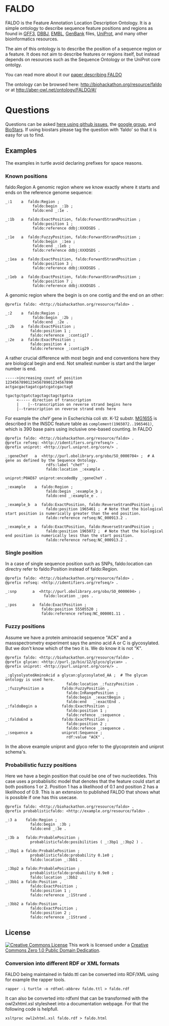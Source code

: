 FALDO
=====

FALDO is the Feature Annotation Location Description Ontology.
It is a simple ontology to describe sequence feature positions and regions as found in 
[GFF3](http://www.sequenceontology.org/gff3.shtml), [DBBJ](http://www.ddbj.nig.ac.jp),
[EMBL](http://www.embl.org), [GenBank](http://www.ncbi.nlm.nih.gov/genbank) files,
[UniProt](http://www.uniprot.org), and many other bioinformatics resources.

The aim of this ontology is to describe the position of a sequence region or a feature.
It does not aim to describe features or regions itself, but instead depends on resources
such as the Sequence Ontology or the UniProt core ontolgy.

You can read more about it our [paper describing FALDO](https://www.ncbi.nlm.nih.gov/pmc/articles/PMC4907002/)

The ontology can be browsed here: http://biohackathon.org/resource/faldo or at http://aber-owl.net/ontology/FALDO/#/ 

Questions
=========

Questions can be asked [here using github issues](https://github.com/OBF/FALDO/issues), the [google group](https://groups.google.com/forum/#!forum/faldo), and [BioStars](https://www.biostars.org/). If using biostars please tag the question with 'faldo' so that it is easy for us to find.


Examples
--------

The examples in turtle avoid declaring prefixes for space reasons.

### Known positions
 faldo:Region
A genomic region where we know exactly where it starts and ends on the reference genome sequence:

```turtle
_:1    a  faldo:Region ;
            faldo:begin _:1b ;
            faldo:end _:1e .

_:1b   a  faldo:ExactPosition, faldo:ForwardStrandPosition ;
            faldo:position 1 ;
            faldo:reference ddbj:XXXDSDS .

_:1e   a  faldo:FuzzyPosition, faldo:ForwardStrandPosition ;
            faldo:begin _:1ea ;
            faldo:end _:1eb ;
            faldo:reference ddbj:XXXDSDS .

_:1ea  a  faldo:ExactPosition, faldo:ForwardStrandPosition ;
            faldo:position 3 ;
            faldo:reference ddbj:XXXDSDS .

_:1eb  a  faldo:ExactPosition, faldo:ForwardStrandPosition ;
            faldo:position 7 ;
            faldo:reference ddbj:XXXDSDS .
```

A genomic region where the begin is on one contig and the end on an other:

```turtle
@prefix faldo: <http://biohackathon.org/resource/faldo> .

_:2    a  faldo:Region ;
            faldo:begin _:2b ;
            faldo:end _:2e .
_:2b   a  faldo:ExactPosition ;
           faldo:position 1 ;
           faldo:reference _:contig17 .
_:2e   a  faldo:ExactPosition ;
           faldo:position 4 ;
           faldo:reference _:contig29 .
```

A rather crucial difference with most begin and end conventions here they are biological begin and end. 
Not smallest number is start and the larger number is end.

```
----->increasing count of position
123456789012345678901234567890
actgacgactagatcgatcgatcgactagt

tgactgctgatctagctagctagctgatca
     <----- direction of transcription 
     |    |--transcription on reverse strand begins here
     |--transcription on reverse strand ends here      
```

For example the *cheY* gene in
Escherichia coli str. K-12 substr. [MG1655](http://www.ncbi.nlm.nih.gov/nuccore/NC_000913.2)
is described in the INSDC feature table as `complement(1965072..1965461)`,
which is 390 base pairs using inclusive one-based counting. In FALDO

```turtle
@prefix faldo: <http://biohackathon.org/resource/faldo> .
@prefix refseq: <http://identifiers.org/refseq/> .
@prefix uniprot: <http://purl.uniprot.org/core/> .

_:geneCheY   a  <http://purl.obolibrary.org/obo/SO_0000704> ;  # A gene as defined by the Sequence Ontology.
                  rdfs:label "cheY" ;
                  faldo:location _:example .

uniprot:P0AE67 uniprot:encodedBy _:geneCheY .

_:example    a  faldo:Region ;
                  faldo:begin _:example_b ;
                  faldo:end _:example_e .

_:example_b  a  faldo:ExactPosition, faldo:ReverseStrandPosition ;
                  faldo:position 1965461 ;  # Note that the biological start position is numerically greater than the end position.
                  faldo:reference refseq:NC_000913.2 .

_:example_e  a  faldo:ExactPosition, faldo:ReverseStrandPosition ;
                  faldo:position 1965072 ;  # Note that the biological end position is numerically less than the start position.
                  faldo:reference refseq:NC_000913.2 .
```

### Single position

In a case of single sequence position such as SNPs, faldo:location can directry refer to faldo:Position instead of faldo:Region.

```turtle
@prefix faldo: <http://biohackathon.org/resource/faldo> .
@prefix refseq: <http://identifiers.org/refseq/> .

_:snp       a  <http://purl.obolibrary.org/obo/SO_0000694> ;
                 faldo:location _:pos .

_:pos       a  faldo:ExactPosition ;
                faldo:position 55505520 ;
                faldo:reference refseq:NC_000001.11 .
```

### Fuzzy positions

Assume we have a protein aminoacid sequence "ACK" and a massspectrometry experiment says the amino acid 
A or C is glycosylated. But we don't know which of the two it is. We do know it is not "K".


```turtle
@prefix faldo: <http://biohackathon.org/resource/faldo> .
@prefix glycan: <http://purl.jp/bio/12/glyco/glycan> .
@prefix uniprot: <http://purl.uniprot.org/core/> .

_:glysolyatedAminoAcid a glycan:glycosylated_AA ;  # The glycan ontology is used here.
                           faldo:location _:fuzzyPosition .
_:fuzzyPosition a        faldo:FuzzyPosition ,
                           faldo:InRangePosition ;
                           faldo:begin _:exactBegin ;
                           faldo:end   _:exactEnd .
_:faldoBegin a           faldo:ExactPosition ;
                           faldo:position 1 ;
                           faldo:refence _:sequence .
_:faldoEnd a             faldo:ExactPosition ;
                           faldo:position 2 ;
                           faldo:refence _:sequence .
_:sequence a             uniprot:Sequence ;
                           rdf:value "ACK" .
```
In the above example uniprot and glyco refer to the glycoprotein and uniprot schema's.

### Probabilistic fuzzy positions

Here we have a begin position that could be one of two nucleotides. This case uses
a probablisitic model that denotes that the feature could start at both positions 1 or 2. Position 1
has a likelihood of 0.1 and position 2 has a likelihood of 0.9. 
This is an extension to published FALDO that shows what is possible if one has this usecase.

```turtle
@prefix faldo: <http://biohackathon.org/resource/faldo> .
@prefix probablisticfaldo: <http://example.org/resource/faldo> .

_:3 a    faldo:Region ;
           faldo:begin _:3b ;
           faldo:end _:3e .

_:3b a   faldo:ProbablePosition ;
           probablisticfaldo:posibilities ( _:3bp1 _:3bp2 ) .

_:3bp1 a faldo:ProbablePosition ;
           probablisticfaldo:probability 0.1e0 ;
           faldo:location _:3bb1 .

_:3bp2 a faldo:ProbablePosition ;
           probablisticfaldo:probability 0.9e0 ;
           faldo:location _:3bb2 .
_:3bb1 a faldo:Position ,
           faldo:ExactPosition ;
           faldo:position 1 ;
           faldo:reference _:1Strand .

_:3bb2 a faldo:Position ,
           faldo:ExactPosition ;
           faldo:position 2 ;
           faldo:reference _:1Strand .
```

License
-------

[![Creative Commons License](http://creativecommons.org/images/deed/nolaw.png)](http://creativecommons.org/publicdomain/zero/1.0/) This work is licensed under a [Creative Commons Zero 1.0 Public Domain Dedication](http://creativecommons.org/publicdomain/zero/1.0/).


### Conversion into different RDF or XML formats
FALDO being maintained in faldo.ttl  can be converted into RDF/XML using for example the rapper tools.

```
rapper -i turtle -o rdfxml-abbrev faldo.ttl > faldo.rdf
```

It can also be converted into rdfxml that can be transformed with the owl2xhtml.xsl stylesheet into a documentation webpage.
For that the following code is helpfull.

```
xsltproc owl2xhtml.xsl faldo.rdf > faldo.html
```
